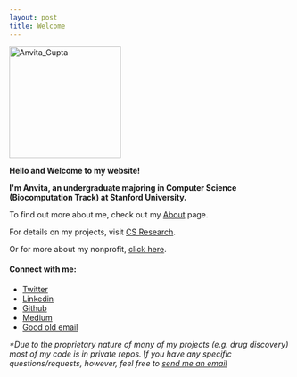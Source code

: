 ```yaml
---
layout: post
title: Welcome
---
```


<img src="anvita_profile.jpg" alt="Anvita_Gupta" style="height: 200px;"/>

**Hello and Welcome to my website!**

**I'm Anvita, an undergraduate majoring in Computer Science (Biocomputation Track) at Stanford University.** 

To find out more about me, check out my [About](about) page. 

For details on my projects, visit [CS Research](cs_projects). 

Or for more about my nonprofit, [click here](nonprofit).

#### Connect with me:

- [Twitter](https://twitter.com/avgupta_me)
- [Linkedin](https://www.linkedin.com/in/avgupta/)
- [Github](https://github.com/av1659/)
- [Medium](https://medium.com/@avgupta)
- [Good old email](mailto:avgupta@stanford.edu)

_*Due to the proprietary nature of many of my projects (e.g. drug discovery) most of my code is in private repos. If you have any specific questions/requests, however, feel free to [send me an email](mailto:avgupta@stanford.edu)_